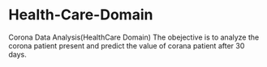 # Health-Care-Domain
Corona Data Analysis(HealthCare Domain)
The obejective is to analyze the corona patient    present and predict the value of corana patient after 30 days.
